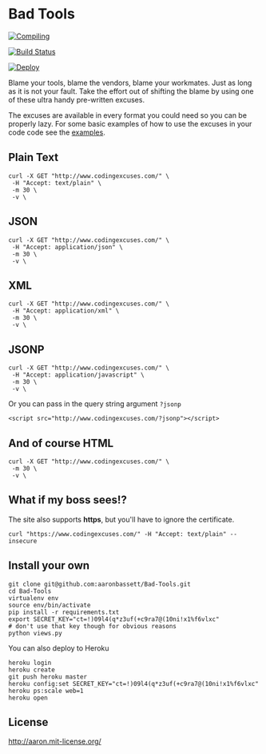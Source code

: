 Bad Tools
=========

[![Compiling](http://imgs.xkcd.com/comics/compiling.png)](http://xkcd.com/303/)

[![Build Status](https://travis-ci.org/aaronbassett/Bad-Tools.svg?branch=master)](https://travis-ci.org/aaronbassett/Bad-Tools)

[![Deploy](https://www.herokucdn.com/deploy/button.png)](https://heroku.com/deploy)


Blame your tools, blame the vendors, blame your workmates. Just as long as it is not your fault. Take the effort out of shifting the blame by using one of these ultra handy pre-written excuses.

The excuses are available in every format you could need so you can be properly lazy. For some basic examples of how to use the excuses in your code code see the [examples](examples/).

Plain Text
----------

    curl -X GET "http://www.codingexcuses.com/" \
     -H "Accept: text/plain" \
     -m 30 \
     -v \

JSON
----

    curl -X GET "http://www.codingexcuses.com/" \
     -H "Accept: application/json" \
     -m 30 \
     -v \

XML
---

    curl -X GET "http://www.codingexcuses.com/" \
     -H "Accept: application/xml" \
     -m 30 \
     -v \

JSONP
-----

    curl -X GET "http://www.codingexcuses.com/" \
     -H "Accept: application/javascript" \
     -m 30 \
     -v \

Or you can pass in the query string argument `?jsonp`

    <script src="http://www.codingexcuses.com/?jsonp"></script>

And of course HTML
------------------

    curl -X GET "http://www.codingexcuses.com/" \
     -m 30 \
     -v \

What if my boss sees!?
----------------------

The site also supports **https**, but you'll have to ignore the certificate.

    curl "https://www.codingexcuses.com/" -H "Accept: text/plain" --insecure

Install your own
----------------

    git clone git@github.com:aaronbassett/Bad-Tools.git
    cd Bad-Tools
    virtualenv env
    source env/bin/activate
    pip install -r requirements.txt
    export SECRET_KEY="ct=!)09l4(q*z3uf(+c9ra7@(10ni!x1%f6vlxc"
    # don't use that key though for obvious reasons
    python views.py

You can also deploy to Heroku

    heroku login
    heroku create
    git push heroku master
    heroku config:set SECRET_KEY="ct=!)09l4(q*z3uf(+c9ra7@(10ni!x1%f6vlxc"
    heroku ps:scale web=1
    heroku open

License
-------

http://aaron.mit-license.org/

